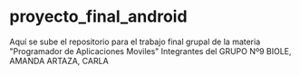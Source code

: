 # proyecto_final_android
Aquí se sube el repositorio para el trabajo final grupal de la materia "Programador de Aplicaciones Moviles"
Integrantes del GRUPO Nº9
BIOLE, AMANDA 
ARTAZA, CARLA
